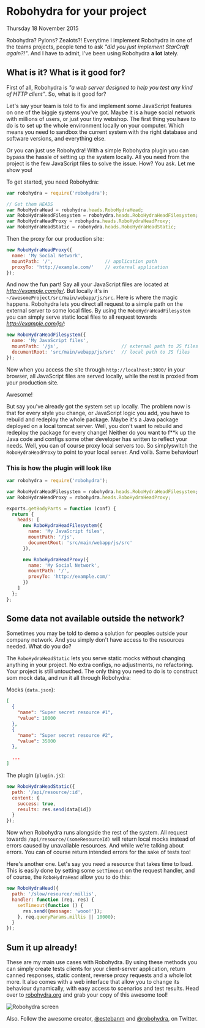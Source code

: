 # Robohydra for your project
Thursday 18 November 2015

Robohydra? Pylons? Zealots?! Everytime I implement Robohydra in one of the teams projects, people tend to ask _"did you just implement StarCraft again?!"_. And I have to admit, I've been using Robohydra **a lot** lately.


## What is it? What is it good for?

First of all, Robohydra is _"a web server designed to help you test any kind of HTTP client"_. So, what is it good for?

Let's say your team is told to fix and implement some JavaScript features on one of the biggie systems you've got. Maybe it is a huge social network with millions of users, or just your tiny webshop. The first thing you have to do is to set up the whole environment locally on your computer. Which means you need to sandbox the current system with the right database and software versions, and everything else.

Or you can just use Robohydra! With a simple Robohydra plugin you can bypass the hassle of setting up the system locally. All you need from the project is the few JavaScript files to solve the issue. How? You ask. Let me show you!

To get started, you need Robohydra:

```javascript
var robohydra = require('robohydra');

// Get them HEADS
var RoboHydraHead = robohydra.heads.RoboHydraHead;
var RoboHydraHeadFilesystem = robohydra.heads.RoboHydraHeadFilesystem;
var RoboHydraHeadProxy = robohydra.heads.RoboHydraHeadProxy;
var RoboHydraHeadStatic = robohydra.heads.RoboHydraHeadStatic;
```

Then the proxy for our production site:

```javascript
new RoboHydraHeadProxy({
  name: 'My Social Network',
  mountPath: '/',                   // application path
  proxyTo: 'http://example.com/'    // external application
});
```

And now the fun part! Say all your JavaScript files are located at _http://example.com/js/_. But locally it's in `~/awesomeProject/src/main/webapp/js/src`. Here is where the magic happens. Robohydra lets you direct all request to a simple path on the external server to some local files. By using the `RoboHydraHeadFilesystem` you can simply serve static local files to all request towards _http://example.com/js/_:


```javascript
new RoboHydraHeadFilesystem({
  name: 'My JavaScript files',
  mountPath: '/js',                       // external path to JS files
  documentRoot: 'src/main/webapp/js/src'  // local path to JS files
});
```

Now when you access the site through `http://localhost:3000/` in your browser, all JavaScript files are served locally, while the rest is proxied from your production site.

Awesome!

But say you've already got the system set up locally. The problem now is that for every style you change, or JavaScript logic you add, you have to rebuild and redeploy the whole package. Maybe it's a Java package deployed on a local tomcat server. Well, you don't want to rebuild and redeploy the package for every change! Neither do you want to f**k up the Java code and configs some other developer has written to reflect your needs. Well, you can of course proxy local servers too. So simplyswitch the `RoboHydraHeadProxy` to point to your local server. And voilà. Same behaviour!

### This is how the plugin will look like

```javascript
var robohydra = require('robohydra');

var RoboHydraHeadFilesystem = robohydra.heads.RoboHydraHeadFilesystem;
var RoboHydraHeadProxy = robohydra.heads.RoboHydraHeadProxy;

exports.getBodyParts = function (conf) {
  return {
    heads: [
      new RoboHydraHeadFilesystem({
        name: 'My JavaScript files',
        mountPath: '/js',
        documentRoot: 'src/main/webapp/js/src'
      }),

      new RoboHydraHeadProxy({
        name: 'My Social Network',
        mountPath: '/',
        proxyTo: 'http://example.com/'
      })
    ]
  };
};
```

## Some data not available outside the network?

Sometimes you may be told to demo a solution for peoples outside your company network. And you simply don't have access to the resources needed. What do you do?

The `RoboHydraHeadStatic` lets you serve static mocks without changing anything in your project. No extra configs, no adjustments, no refactoring. Your project is still untouched. The only thing you need to do is to construct som mock data, and run it all through Robohydra: 

Mocks (`data.json`):

```json
[
  {
    "name": "Super secret resource #1",
    "value": 10000
  },
  {
    "name": "Super secret resource #2",
    "value": 35000
  },

  ...
]
```

The plugin (`plugin.js`):

```javascript
new RoboHydraHeadStatic({
  path: '/api/resource/:id',
  content: {
    success: true,
    results: res.send(data[id])
  }
});
```

Now when Robohydra runs alongside the rest of the system. All request towards `/api/resource/(someResourceId)` will return local mocks instead of errors caused by unavailable resources. And while we're talking about errors. You can of course return intended errors for the sake of tests too!

Here's another one. Let's say you need a resource that takes time to load. This is easily done by setting some `setTimeout` on the request handler, and of course, the `RoboHydraHead` allow you to do this:

```javascript
new RoboHydraHead({
  path: '/slow/resource/:millis',
  handler: function (req, res) {
    setTimeout(function () {
      res.send({message: 'wooo!'});
    }, req.queryParams.millis || 10000);
  }
});
```


## Sum it up already!
These are my main use cases with Robohydra. By using these methods you can simply create tests clients for your client-server application, return canned responses, static content, reverse proxy requests and a whole lot more. It also comes with a web interface that allow you to change its behaviour dynamically, with easy access to scenarios and test results. Head over to [robohydra.org](http://robohydra.org/) and grab your copy of this awesome tool!

![Robohydra screen](img/robohydra_screen.png)

Also. Follow the awesome creator, [@estebanm](https://twitter.com/estebanm) and [@robohydra](https://twitter.com/robohydra), on Twitter.
